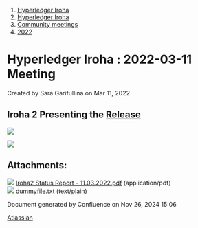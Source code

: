 1. [Hyperledger Iroha](index.html)
2. [Hyperledger Iroha](Hyperledger-Iroha_20873224.html)
3. [Community meetings](Community-meetings_21012606.html)
4. [2022](2022_21017975.html)

# Hyperledger Iroha : 2022-03-11 Meeting

Created by Sara Garifullina on Mar 11, 2022

## Iroha 2 Presenting the [Release](https://github.com/hyperledger/iroha/releases/tag/v2.0.0-pre-rc.2)

![](plugins/servlet/confluence/placeholder/unknown-attachment)

[![](attachments/thumbnails/21013236/21017982)](attachments/21013236/21017982.pdf)

## Attachments:

![](images/icons/bullet_blue.gif) [Iroha2 Status Report - 11.03.2022.pdf](attachments/21013236/21017982.pdf) (application/pdf)  
![](images/icons/bullet_blue.gif) [dummyfile.txt](attachments/21013236/21017981.txt) (text/plain)

Document generated by Confluence on Nov 26, 2024 15:06

[Atlassian](http://www.atlassian.com/)
